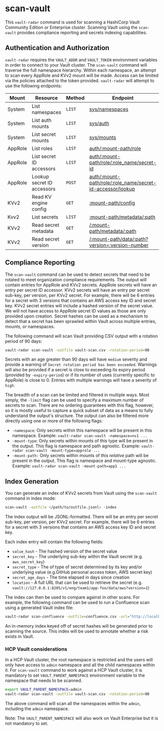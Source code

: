 # scan-vault

This `vault-radar` command is used for scanning a HashiCorp Vault Community Edition
or Enterprise cluster. Scanning Vault using the `scan-vault` provides compliance reporting and secrets indexing
capabilities.

## Authentication and Authorization
`vault-radar` requires the `VAULT_ADDR` and `VAULT_TOKEN` environment variables in
order to connect to your Vault cluster. The `scan-vault` command will traverse the
full namespace hierarchy. Within each namespace, an attempt to scan every AppRole
and KVv2 mount will be made. Access can be limited via the policies attached to the
token provided. `vault-radar` will attempt to use the following endpoints:

| Mount   | Resource                   | Method | Endpoint |
|---------|----------------------------|--------|------------|
| System  | List namespaces            | `LIST` | [sys/namespaces](https://developer.hashicorp.com/vault/api-docs/system/namespaces#list-namespaces) |
| System  | List auth mounts           | `LIST` | [sys/auth](https://developer.hashicorp.com/vault/api-docs/system/auth#list-auth-methods) |
| System  | List secret mounts         | `LIST` | [sys/mounts](https://developer.hashicorp.com/vault/api-docs/system/mounts#list-mounted-secrets-engines) |
| AppRole | List roles                 | `LIST` |  [auth/:mount-path/role](https://developer.hashicorp.com/vault/api-docs/auth/approle#list-roles) |
| AppRole | List secret ID accessors   | `LIST` | [auth/:mount-path/role/:role_name/secret-id](https://developer.hashicorp.com/vault/api-docs/auth/approle#list-secret-id-accessors) |
| AppRole | Lookup secret ID accessors | `POST` | [auth/:mount-path/role/:role_name/secret-id-accessor/lookup](https://developer.hashicorp.com/vault/api-docs/auth/approle#read-approle-secret-id-accessor) |
| KVv2    | Read KV engine config      | `GET`  | [:mount-path/config](https://developer.hashicorp.com/vault/api-docs/secret/kv/kv-v2#read-kv-engine-configuration) |
| Kvv2    | List secrets               | `LIST` | [:mount-path/metadata/:path](https://developer.hashicorp.com/vault/api-docs/secret/kv/kv-v2#list-secrets) |
| KVv2    | Read secret metadata       | `GET`  | [/:mount-path/metadata/:path](https://developer.hashicorp.com/vault/api-docs/secret/kv/kv-v2#read-secret-metadata) |
| KVv2    | Read secret version        | `GET`  | [/:mount-path/data/:path?version=:version-number](https://developer.hashicorp.com/vault/api-docs/secret/kv/kv-v2#read-secret-version) |

## Compliance Reporting
The `scan-vault` command can be used to detect secrets that need to be rotated to meet organization compliance requirements.
The output will contain entries for AppRole and KVv2 secrets. AppRole secrets will have an entry per secret ID accessor. KVv2
secrets will have an entry per secret sub-key, per version, per KVv2 secret. For example, there will be 6 entries for a
secret with 3 versions that contains an AWS access key ID and secret key. KVv2 secret entries will include a hashed
version of the secret value. We will not have access to AppRole secret ID values as those are only provided upon creation.
Secret hashes can be used as a mechanism to detect that a secret has been sprawled within Vault across multiple entries,
mounts, or namespaces.

The following command will scan Vault providing CSV output with a rotation period of 90 days:

```bash
vault-radar scan-vault -outfile vault-scan.csv -rotation-period=90
```

Secrets with an age greater than 90 days will have `medium` severity and provide a warning of `Secret rotation period has been exceeded`.
Warnings will also be provided if a secret is close to exceeding its expiry period (provided by `-expiry-period`) or if
its number of uses (currently specific to AppRole) is close to 0. Entries with multiple warnings will have a severity of
`high`.

The breadth of a scan can be limited and filtered in multiple ways. Most simply, the `-limit` flag can be used to specify
a maximum number of secrets to scan. There are no ordering guarantees with this flag, however, so it is mostly useful to
capture a quick subset of data as a means to fully understand the output's structure. The output can also be filtered
more directly using one or more of the following flags:

- `-namespace`: Only secrets within this namespace will be present in this namespace. Example: `vault-radar scan-vault -namespace=ns1 ...`
- `-mount-type`: Only secrets within mounts of this type will be present in the output. This flag is namespace and path agnostic. Example: `vault-radar scan-vault -mount-type=approle ...`
- `-mount-path:` Only secrets within mounts of this _relative_ path will be present in the output. This flag is namespace and mount-type agnostic. Example: `vault-radar scan-vault -mount-path=app1 ...`

## Index Generation
You can generate an index of KVv2 secrets from Vault using the `scan-vault` command in index mode:

```bash
scan-vault -outfile </path/to/outfile.jsonl> -index
```

The index output will be JSONL-formatted. There will be an entry per secret sub-key, per version, per KVv2 secret.  For example,
there will be 6 entries for a secret with 3 versions that contains an AWS access key ID and secret key.

Each index entry will contain the following fields:

* `value_hash` - The hashed version of the secret value
* `secret_key` - The underlying sub-key within the Vault secret (e.g. `aws_secret_key`)
* `secret_type` - The of type of secret determined by its key and/or underlying value (e.g.GitHub personal access token, AWS secret key)
* `secret_age_days` - The time elapsed in days since creation
* `location` - A full URL that can be used to retrieve the secret (e.g. `vault://127.0.0.1:8205/v1/eng/team1/app-foo/data/aws?version=1`)

The index can then be used to compare against in other scans. For example, the
following command can be used to run a Confluence scan using a generated Vault index file:

```bash
vault-radar scan-confluence -outfile=confluence.csv -url="http://localhost:8090" -space-key=VRD -index-file=vault.idx
```

An in-memory index keyed off of secret hashes will be generated prior to scanning the source. This index will be used to
annotate whether a risk exists in Vault.

### HCP Vault considerations

In a HCP Vault cluster, the root namespace is restricted and the users will only have access to `admin` namespace and all the child namespaces within it.
For `scan-vault` command to work against a HCP Vault cluster, it is mandatory to set `VAULT_PARENT_NAMESPACE` environment variable to the namespace
that needs to be scanned.

```bash
export VAULT_PARENT_NAMESPACE=admin
vault-radar scan-vault -outfile vault-scan.csv -rotation-period=90
```

The above command will scan all the namespaces within the `admin`, including the `admin` namespace.


Note: The `VAULT_PARENT_NAMESPACE` will also work on Vault Enterprise but it is not mandatory to set.
